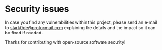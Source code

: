 # Security issues

In case you find any vulnerabilities within this project, please send an e-mail to stark0de@protonmail.com explaining the details and the impact so it can be fixed if needed. 

Thanks for contributing with open-source software security!
